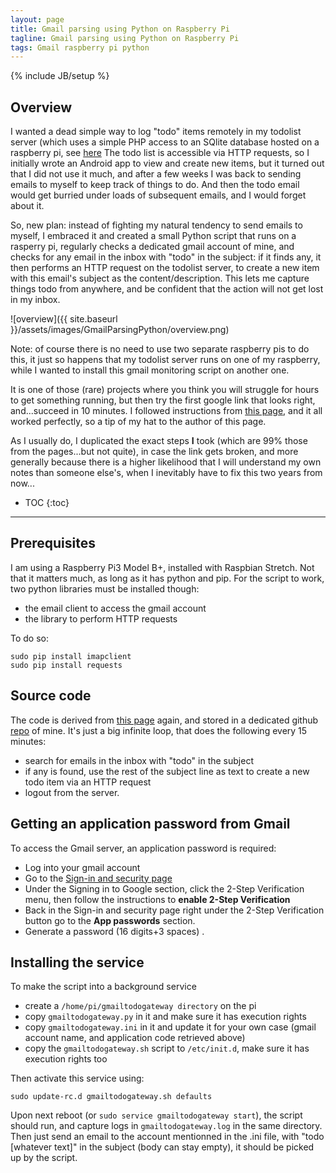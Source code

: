 ```yaml
---
layout: page
title: Gmail parsing using Python on Raspberry Pi
tagline: Gmail parsing using Python on Raspberry Pi
tags: Gmail raspberry pi python
---
```

{% include JB/setup %}

## Overview

I wanted a dead simple way to log "todo" items remotely in my todolist server (which uses a simple PHP access to an SQlite database hosted on a raspberry pi, see [here](https://github.com/jheyman/TodoList_ServerSide)
The todo list is accessible via HTTP requests, so I initially wrote an Android app to view and create new items, but it turned out that I did not use it much, and after a few weeks I was back to sending emails to myself to keep track of things to do. And then the todo email would get burried under loads of subsequent emails, and I would forget about it.

So, new plan: instead of fighting my natural tendency to send emails to myself, I embraced it and created a small Python script that runs on a rasperry pi, regularly checks a dedicated gmail account of mine, and checks for any email in the inbox with "todo" in the subject: if it finds any, it then performs an HTTP request on the todolist server, to create a new item with this email's subject as the content/description. This lets me capture things todo from anywhere, and be confident that the action will not get lost in my inbox. 

![overview]({{ site.baseurl }}/assets/images/GmailParsingPython/overview.png)

Note: of course there is no need to use two separate raspberry pis to do this, it just so happens that my todolist server runs on one of my raspberry, while I wanted to install this gmail monitoring script on another one. 

It is one of those (rare) projects where you think you will struggle for hours to get something running, but then try the first google link that looks right, and...succeed in 10 minutes. 
I followed instructions from [this page](http://storiknow.com/automatic-cat-feeder-using-raspberry-pi-part-two/), and it all worked perfectly, so a tip of my hat to the author of this page.

As I usually do, I duplicated the exact steps **I** took (which are 99% those from the pages...but not quite), in case the link gets broken, and more generally because there is a higher likelihood that I will understand my own notes than someone else's, when I inevitably have to fix this two years from now...

* TOC
{:toc}

---

## Prerequisites

I am using a Raspberry Pi3 Model B+, installed with Raspbian Stretch. Not that it matters much, as long as it has python and pip. For the script to work, two python libraries must be installed though:

* the email client to access the gmail account
* the library to perform HTTP requests

To do so:

	sudo pip install imapclient
	sudo pip install requests

## Source code

The code is derived from [this page](http://storiknow.com/automatic-cat-feeder-using-raspberry-pi-part-two/) again, and stored in a dedicated github [repo](https://github.com/jheyman/gmailtodogateway.git) of mine.
It's just a big infinite loop, that does the following every 15 minutes:

* search for emails in the inbox with "todo" in the subject
* if any is found, use the rest of the subject line as text to create a new todo item via an HTTP request
* logout from the server.

## Getting an application password from Gmail
To access the Gmail server, an application password is required:

* Log into your gmail account
* Go to the [Sign-in and security page](https://myaccount.google.com/security)
* Under the Signing in to Google section, click the 2-Step Verification menu, then follow the instructions to **enable 2-Step Verification**
* Back in the Sign-in and security page right under the 2-Step Verification button go to the **App passwords** section. 
* Generate a password (16 digits+3 spaces) .

## Installing the service

To make the script into a background service

* create a `/home/pi/gmailtodogateway directory` on the pi
* copy `gmailtodogateway.py` in it and make sure it has execution rights
* copy `gmailtodogateway.ini` in it and update it for your own case (gmail account name, and application code retrieved above)
* copy the `gmailtodogateway.sh` script to `/etc/init.d`, make sure it has execution rights too

Then activate this service using:

	sudo update-rc.d gmailtodogateway.sh defaults

Upon next reboot (or `sudo service gmailtodogateway start`), the script should run, and capture logs in `gmailtodogateway.log` in the same directory.
Then just send an email to the account mentionned in the .ini file, with "todo [whatever text]" in the subject (body can stay empty), it should be picked up by the script.










